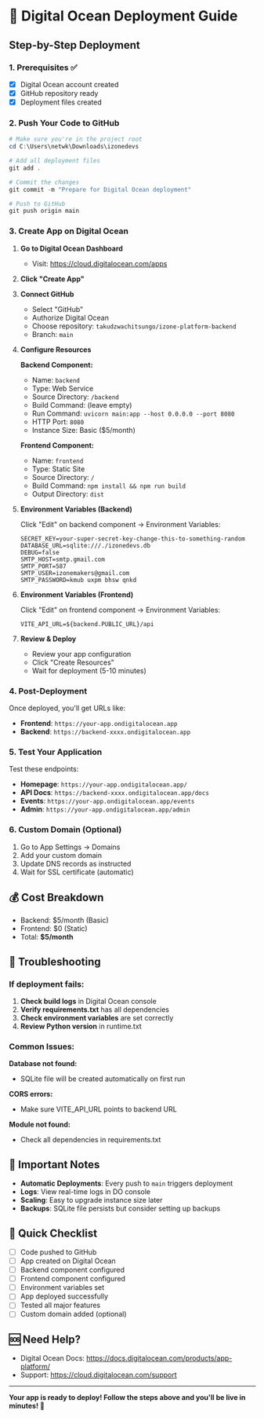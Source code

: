 # 🚀 Digital Ocean Deployment Guide

## Step-by-Step Deployment

### 1. Prerequisites ✅
- [x] Digital Ocean account created
- [x] GitHub repository ready
- [x] Deployment files created

### 2. Push Your Code to GitHub

```powershell
# Make sure you're in the project root
cd C:\Users\netwk\Downloads\izonedevs

# Add all deployment files
git add .

# Commit the changes
git commit -m "Prepare for Digital Ocean deployment"

# Push to GitHub
git push origin main
```

### 3. Create App on Digital Ocean

1. **Go to Digital Ocean Dashboard**
   - Visit: https://cloud.digitalocean.com/apps

2. **Click "Create App"**

3. **Connect GitHub**
   - Select "GitHub"
   - Authorize Digital Ocean
   - Choose repository: `takudzwachitsungo/izone-platform-backend`
   - Branch: `main`

4. **Configure Resources**
   
   **Backend Component:**
   - Name: `backend`
   - Type: Web Service
   - Source Directory: `/backend`
   - Build Command: (leave empty)
   - Run Command: `uvicorn main:app --host 0.0.0.0 --port 8080`
   - HTTP Port: `8080`
   - Instance Size: Basic ($5/month)
   
   **Frontend Component:**
   - Name: `frontend`
   - Type: Static Site
   - Source Directory: `/`
   - Build Command: `npm install && npm run build`
   - Output Directory: `dist`

5. **Environment Variables (Backend)**
   
   Click "Edit" on backend component → Environment Variables:
   
   ```
   SECRET_KEY=your-super-secret-key-change-this-to-something-random
   DATABASE_URL=sqlite:///./izonedevs.db
   DEBUG=false
   SMTP_HOST=smtp.gmail.com
   SMTP_PORT=587
   SMTP_USER=izonemakers@gmail.com
   SMTP_PASSWORD=kmub uxpm bhsw qnkd
   ```

6. **Environment Variables (Frontend)**
   
   Click "Edit" on frontend component → Environment Variables:
   
   ```
   VITE_API_URL=${backend.PUBLIC_URL}/api
   ```

7. **Review & Deploy**
   - Review your app configuration
   - Click "Create Resources"
   - Wait for deployment (5-10 minutes)

### 4. Post-Deployment

Once deployed, you'll get URLs like:
- **Frontend**: `https://your-app.ondigitalocean.app`
- **Backend**: `https://backend-xxxx.ondigitalocean.app`

### 5. Test Your Application

Test these endpoints:
- **Homepage**: `https://your-app.ondigitalocean.app/`
- **API Docs**: `https://backend-xxxx.ondigitalocean.app/docs`
- **Events**: `https://your-app.ondigitalocean.app/events`
- **Admin**: `https://your-app.ondigitalocean.app/admin`

### 6. Custom Domain (Optional)

1. Go to App Settings → Domains
2. Add your custom domain
3. Update DNS records as instructed
4. Wait for SSL certificate (automatic)

## 💰 Cost Breakdown

- Backend: $5/month (Basic)
- Frontend: $0 (Static)
- Total: **$5/month**

## 🔧 Troubleshooting

### If deployment fails:

1. **Check build logs** in Digital Ocean console
2. **Verify requirements.txt** has all dependencies
3. **Check environment variables** are set correctly
4. **Review Python version** in runtime.txt

### Common Issues:

**Database not found:**
- SQLite file will be created automatically on first run

**CORS errors:**
- Make sure VITE_API_URL points to backend URL

**Module not found:**
- Check all dependencies in requirements.txt

## 📝 Important Notes

- **Automatic Deployments**: Every push to `main` triggers deployment
- **Logs**: View real-time logs in DO console
- **Scaling**: Easy to upgrade instance size later
- **Backups**: SQLite file persists but consider setting up backups

## 🎯 Quick Checklist

- [ ] Code pushed to GitHub
- [ ] App created on Digital Ocean
- [ ] Backend component configured
- [ ] Frontend component configured
- [ ] Environment variables set
- [ ] App deployed successfully
- [ ] Tested all major features
- [ ] Custom domain added (optional)

## 🆘 Need Help?

- Digital Ocean Docs: https://docs.digitalocean.com/products/app-platform/
- Support: https://cloud.digitalocean.com/support

---

**Your app is ready to deploy! Follow the steps above and you'll be live in minutes! 🚀**